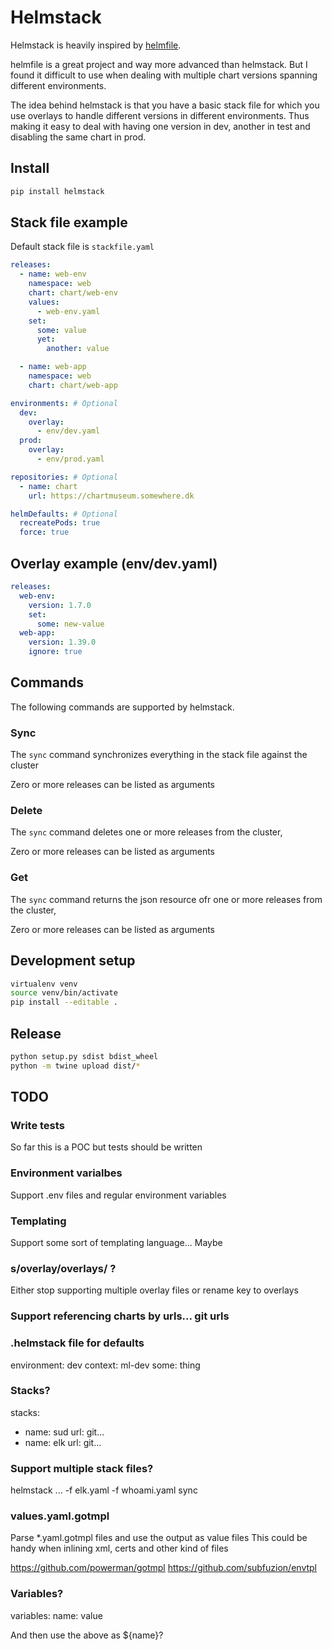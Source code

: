 # Helmstack

Helmstack is heavily inspired by [helmfile](https://github.com/roboll/helmfile).

helmfile is a great project and way more advanced than helmstack. But I found it difficult to use when dealing with multiple chart versions spanning different environments.

The idea behind helmstack is that you have a basic stack file for which you use overlays to handle different versions in different environments.
Thus making it easy to deal with having one version in dev, another in test and disabling the same chart in prod.

## Install
```bash
pip install helmstack
```

## Stack file example

Default stack file is `stackfile.yaml`
```yaml
releases:
  - name: web-env
    namespace: web
    chart: chart/web-env
    values:
      - web-env.yaml
    set:
      some: value
      yet:
        another: value

  - name: web-app
    namespace: web
    chart: chart/web-app

environments: # Optional
  dev:
    overlay:
      - env/dev.yaml
  prod:
    overlay:
      - env/prod.yaml

repositories: # Optional
  - name: chart
    url: https://chartmuseum.somewhere.dk

helmDefaults: # Optional
  recreatePods: true
  force: true
```

## Overlay example (env/dev.yaml)
```yaml
releases:
  web-env:
    version: 1.7.0
    set:
      some: new-value
  web-app:
    version: 1.39.0
    ignore: true
```

## Commands
The following commands are supported by helmstack.

### Sync
The ```sync``` command synchronizes everything in the stack file against the cluster

Zero or more releases can be listed as arguments

### Delete
The ```sync``` command deletes one or more releases from the cluster,

Zero or more releases can be listed as arguments


### Get
The ```sync``` command returns the json resource ofr one or more releases from the cluster,

Zero or more releases can be listed as arguments


## Development setup
```bash
virtualenv venv
source venv/bin/activate
pip install --editable .
```

## Release
```bash
python setup.py sdist bdist_wheel
python -m twine upload dist/*
```

## TODO

### Write tests
So far this is a POC but tests should be written

### Environment varialbes
Support .env files and regular environment variables

### Templating
Support some sort of templating language... Maybe

### s/overlay/overlays/ ?
Either stop supporting multiple overlay files or rename key to overlays

### Support referencing charts by urls... git urls

### .helmstack file for defaults
environment: dev
context: ml-dev
some: thing

### Stacks?
stacks:
 - name: sud
   url: git...
 - name: elk
   url: git...

### Support multiple stack files?
helmstack ... -f elk.yaml -f whoami.yaml sync

### values.yaml.gotmpl
Parse *.yaml.gotmpl files and use the output as value files
This could be handy when inlining xml, certs and other kind of files

https://github.com/powerman/gotmpl
https://github.com/subfuzion/envtpl

### Variables?
variables:
  name: value

And then use the above as ${name}?
